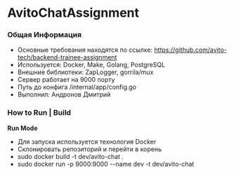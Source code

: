 # AvitoChatAssignment

### Общая Информация
- Основные требования находятся по ссылке: https://github.com/avito-tech/backend-trainee-assignment
- Используется: Docker, Make, Golang, PostgreSQL
- Внешние библиотеки: ZapLogger, gorrila/mux
- Сервер работает на 9000 порту
- Путь до конфига /internal/app/config.go
- Выполнил: Андронов Дмитрий

### How to Run | Build

**Run Mode**
- Для запуска используется технология Docker
- Склонировать репозиторий и перейти в корень
- sudo docker build -t dev/avito-chat .
- sudo docker run -p 9000:9000 --name dev -t dev/avito-chat


